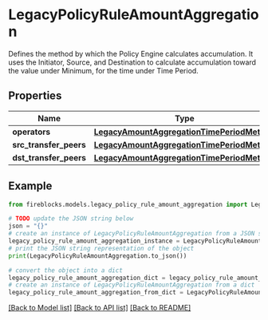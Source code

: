 # LegacyPolicyRuleAmountAggregation

Defines the method by which the Policy Engine calculates accumulation. It uses the Initiator, Source, and Destination to calculate accumulation toward the value under Minimum, for the time under Time Period. 

## Properties

Name | Type | Description | Notes
------------ | ------------- | ------------- | -------------
**operators** | [**LegacyAmountAggregationTimePeriodMethod**](LegacyAmountAggregationTimePeriodMethod.md) |  | [optional] 
**src_transfer_peers** | [**LegacyAmountAggregationTimePeriodMethod**](LegacyAmountAggregationTimePeriodMethod.md) |  | [optional] 
**dst_transfer_peers** | [**LegacyAmountAggregationTimePeriodMethod**](LegacyAmountAggregationTimePeriodMethod.md) |  | [optional] 

## Example

```python
from fireblocks.models.legacy_policy_rule_amount_aggregation import LegacyPolicyRuleAmountAggregation

# TODO update the JSON string below
json = "{}"
# create an instance of LegacyPolicyRuleAmountAggregation from a JSON string
legacy_policy_rule_amount_aggregation_instance = LegacyPolicyRuleAmountAggregation.from_json(json)
# print the JSON string representation of the object
print(LegacyPolicyRuleAmountAggregation.to_json())

# convert the object into a dict
legacy_policy_rule_amount_aggregation_dict = legacy_policy_rule_amount_aggregation_instance.to_dict()
# create an instance of LegacyPolicyRuleAmountAggregation from a dict
legacy_policy_rule_amount_aggregation_from_dict = LegacyPolicyRuleAmountAggregation.from_dict(legacy_policy_rule_amount_aggregation_dict)
```
[[Back to Model list]](../README.md#documentation-for-models) [[Back to API list]](../README.md#documentation-for-api-endpoints) [[Back to README]](../README.md)


